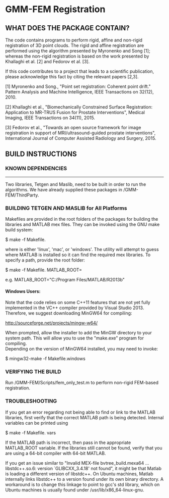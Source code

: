
# GMM-FEM Registration #

## WHAT DOES THE PACKAGE CONTAIN?

The code contains programs to perform rigid, affine and non-rigid registration
of 3D point clouds. The rigid and affine registration are performed using the 
algorithm presented by Myronenko and Song [1]; whereas the non-rigid 
registration is based on the work presented by Khallaghi et al. [2] and Fedorov 
et al. [3].

If this code contributes to a project that leads to a scientific publication, 
please acknowledge this fact by citing the relevant papers [2,3].

[1] Myronenko and Song., "Point set registration: Coherent point drift." 
Pattern Analysis and Machine Intelligence, IEEE Transactions on 32(12), 2010.

[2] Khallaghi et al., "Biomechanically Constrained Surface Registration: 
Application to MR-TRUS Fusion for Prostate Interventions", Medical Imaging, IEEE Transactions on 34(11), 2015.
 
[3] Fedorov et al., "Towards an open source framework for image registration
in support of MRI/ultrasound-guided prostate interventions", International Journal of Computer Assisted Radiology and Surgery, 2015.

## BUILD INSTRUCTIONS

### KNOWN DEPENDENCIES
----------------------

Two libraries, Tetgen and Maslib, need to be built in order to run the
algorithms.  We have already supplied these packages in /GMM-FEM/ThirdParty.  

### BUILDING TETGEN AND MASLIB for All Platforms

Makefiles are provided in the root folders of the packages for building the
libraries and MATLAB mex files.  They can be invoked using the GNU make
build system:

  $ make -f Makefile.<platform>

where <platform> is either 'linux', 'mac', or 'windows'.  The utility will
attempt to guess where MATLAB is installed so it can find the required mex
libraries.  To specify a path, provide the root folder:

  $ make -f Makefile.<platform> MATLAB_ROOT=<path to matlab>

e.g. MATLAB_ROOT="C:/Program Files/MATLAB/R2013b"

#### Windows Users:

Note that the code relies on some C++11 features that are not yet fully
implemented in the VC++ compiler provided by Visual Studio 2013.  Therefore,
we suggest downloading MinGW64 for compiling:

   http://sourceforge.net/projects/mingw-w64/

When prompted, allow the installer to add the MinGW directory to your system
path.  This will allow you to use the "make.exe" program for compiling.  
Depending on the version of MinGW64 installed, you may need to invoke:

  $ mingw32-make -f Makefile.windows


### VERIFYING THE BUILD

Run /GMM-FEM/Scripts/fem_only_test.m to perform non-rigid FEM-based 
registration.


### TROUBLESHOOTING

If you get an error regarding not being able to find or link to the MATLAB
libraries, first verify that the correct MATLAB path is being detected.
Internal variables can be printed using

  $ make -f Makefile.<platform> vars

If the MATLAB path is incorrect, then pass in the appropriate MATLAB_ROOT
variable.  If the libraries still cannot be found, verify that you are
using a 64-bit compiler with 64-bit MATLAB.

If you get an issue similar to "Invalid MEX-file bvtree_build.mexa64 ... libstdc++.so.6: version `GLIBCXX_3.4.18' not found", it might be that Matlab is loading a different version of libstdc++. On Ubuntu machines, Matlab internally links libstdc++ to a version found under its own binary directory. A workaround is to change this linkage to point to gcc's std library, which on Ubuntu machines is usually found under /usr/lib/x86_64-linux-gnu.

